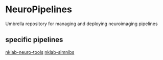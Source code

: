# NeuroPipelines
Umbrella repository for managing and deploying neuroimaging pipelines

## specific pipelines
[nklab-neuro-tools](containers/nklab-neuro-tools/README.md)
[nklab-simnibs](containers/nklab-simnibs/README.md)
